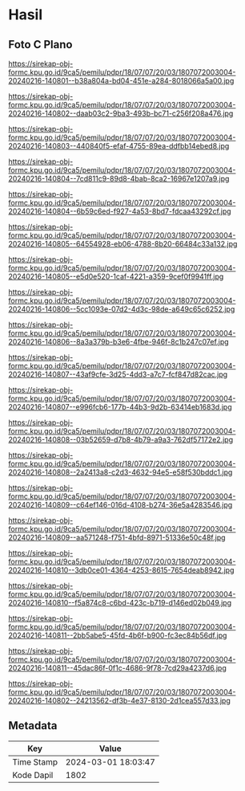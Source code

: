 # Hasil

## Foto C Plano

https://sirekap-obj-formc.kpu.go.id/9ca5/pemilu/pdpr/18/07/07/20/03/1807072003004-20240216-140801--b38a804a-bd04-451e-a284-8018066a5a00.jpg

https://sirekap-obj-formc.kpu.go.id/9ca5/pemilu/pdpr/18/07/07/20/03/1807072003004-20240216-140802--daab03c2-9ba3-493b-bc71-c256f208a476.jpg

https://sirekap-obj-formc.kpu.go.id/9ca5/pemilu/pdpr/18/07/07/20/03/1807072003004-20240216-140803--440840f5-efaf-4755-89ea-ddfbb14ebed8.jpg

https://sirekap-obj-formc.kpu.go.id/9ca5/pemilu/pdpr/18/07/07/20/03/1807072003004-20240216-140804--7cd811c9-89d8-4bab-8ca2-16967e1207a9.jpg

https://sirekap-obj-formc.kpu.go.id/9ca5/pemilu/pdpr/18/07/07/20/03/1807072003004-20240216-140804--6b59c6ed-f927-4a53-8bd7-fdcaa43292cf.jpg

https://sirekap-obj-formc.kpu.go.id/9ca5/pemilu/pdpr/18/07/07/20/03/1807072003004-20240216-140805--64554928-eb06-4788-8b20-66484c33a132.jpg

https://sirekap-obj-formc.kpu.go.id/9ca5/pemilu/pdpr/18/07/07/20/03/1807072003004-20240216-140805--e5d0e520-1caf-4221-a359-9cef0f9941ff.jpg

https://sirekap-obj-formc.kpu.go.id/9ca5/pemilu/pdpr/18/07/07/20/03/1807072003004-20240216-140806--5cc1093e-07d2-4d3c-98de-a649c65c6252.jpg

https://sirekap-obj-formc.kpu.go.id/9ca5/pemilu/pdpr/18/07/07/20/03/1807072003004-20240216-140806--8a3a379b-b3e6-4fbe-946f-8c1b247c07ef.jpg

https://sirekap-obj-formc.kpu.go.id/9ca5/pemilu/pdpr/18/07/07/20/03/1807072003004-20240216-140807--43af9cfe-3d25-4dd3-a7c7-fcf847d82cac.jpg

https://sirekap-obj-formc.kpu.go.id/9ca5/pemilu/pdpr/18/07/07/20/03/1807072003004-20240216-140807--e996fcb6-177b-44b3-9d2b-63414eb1683d.jpg

https://sirekap-obj-formc.kpu.go.id/9ca5/pemilu/pdpr/18/07/07/20/03/1807072003004-20240216-140808--03b52659-d7b8-4b79-a9a3-762df57172e2.jpg

https://sirekap-obj-formc.kpu.go.id/9ca5/pemilu/pdpr/18/07/07/20/03/1807072003004-20240216-140808--2a2413a8-c2d3-4632-94e5-e58f530bddc1.jpg

https://sirekap-obj-formc.kpu.go.id/9ca5/pemilu/pdpr/18/07/07/20/03/1807072003004-20240216-140809--c64ef146-016d-4108-b274-36e5a4283546.jpg

https://sirekap-obj-formc.kpu.go.id/9ca5/pemilu/pdpr/18/07/07/20/03/1807072003004-20240216-140809--aa571248-f751-4bfd-8971-51336e50c48f.jpg

https://sirekap-obj-formc.kpu.go.id/9ca5/pemilu/pdpr/18/07/07/20/03/1807072003004-20240216-140810--3db0ce01-4364-4253-8615-7654deab8942.jpg

https://sirekap-obj-formc.kpu.go.id/9ca5/pemilu/pdpr/18/07/07/20/03/1807072003004-20240216-140810--f5a874c8-c6bd-423c-b719-d146ed02b049.jpg

https://sirekap-obj-formc.kpu.go.id/9ca5/pemilu/pdpr/18/07/07/20/03/1807072003004-20240216-140811--2bb5abe5-45fd-4b6f-b900-fc3ec84b56df.jpg

https://sirekap-obj-formc.kpu.go.id/9ca5/pemilu/pdpr/18/07/07/20/03/1807072003004-20240216-140811--45dac86f-0f1c-4686-9f78-7cd29a4237d6.jpg

https://sirekap-obj-formc.kpu.go.id/9ca5/pemilu/pdpr/18/07/07/20/03/1807072003004-20240216-140802--24213562-df3b-4e37-8130-2d1cea557d33.jpg


## Metadata

| Key        | Value               |
| ---------- | ------------------- |
| Time Stamp | 2024-03-01 18:03:47 |
| Kode Dapil | 1802                |



